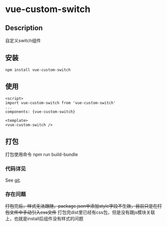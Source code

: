 <!--
 * @Author: your name
 * @Date: 2020-06-29 18:01:29
 * @LastEditTime: 2020-07-03 08:48:52
 * @LastEditors: Please set LastEditors
 * @Description: In User Settings Edit
 * @FilePath: \vue-custom-switch\README.md
--> 
# vue-custom-switch

## Description
自定义switch组件

## 安装
```
npm install vue-custom-switch
```

## 使用
```
<script>
import vue-custom-switch from 'vue-custom-switch'
...
components: {vue-custom-switch}

<template>
<vue-custom-switch />
```

## 打包
打包使用命令 npm run build-bundle

### 代码详见
See [git](https://github.com/ABoyCDog/vue-custom-switch/).

### 存在问题
~~打包完后，样式无法跟随，package.json中添加style字段不生效，目前只是在打包文件中手动引入css文件~~
  打包完dist里已经有css包，但是没有跟js模块关联上，也就是install后组件没有样式的问题